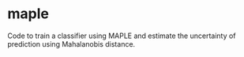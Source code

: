 # maple

Code to train a classifier using MAPLE and estimate the uncertainty of prediction using Mahalanobis distance.
